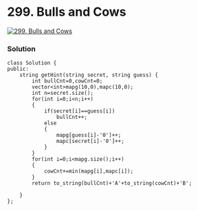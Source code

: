 # 299. Bulls and Cows

[![299. Bulls and Cows](https://github.com/HimanshuMude/30-Days-6-Companies/blob/main/Himanshu%20Mude/assets/lc.svg)](https://leetcode.com/problems/bulls-and-cows/description/)

### Solution
```
class Solution {
public:
    string getHint(string secret, string guess) {
        int bullCnt=0,cowCnt=0;
        vector<int>mapg(10,0),mapc(10,0);
        int n=secret.size();
        for(int i=0;i<n;i++)
        {
            if(secret[i]==guess[i])
                bullCnt++;
            else
            {
                mapg[guess[i]-'0']++;
                mapc[secret[i]-'0']++;
            }
        }
        for(int i=0;i<mapg.size();i++)
        {
            cowCnt+=min(mapg[i],mapc[i]);
        }
        return to_string(bullCnt)+'A'+to_string(cowCnt)+'B';
        
    }
};
```


